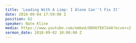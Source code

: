 ```yaml
---
title: 'Leading With A Limp: I Alone Can''t Fix It'
date: 2018-09-04 17:59:00 Z
position: 62
speaker: Nate Kline
media: https://www.youtube.com/embed/D0X6fEKlb4A?ecver=2
sermon_date: 2018-09-02 10:00:00 Z
---
```


